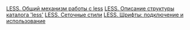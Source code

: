 [LESS. Общий механизм работы с less](less__instructions_to_work.md)
[LESS. Описание структуры каталога 'less'](less__folders_structure.md)
[LESS. Сеточные стили](less__grid.md)
[LESS. Шрифты: подключение и использование](less__fonts_using.md)
